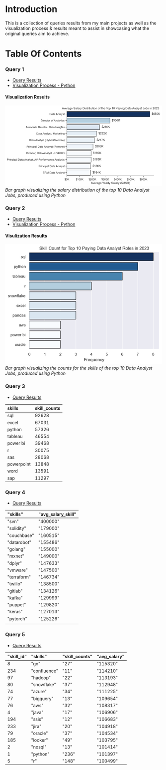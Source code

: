# Introduction

This is a collection of queries results from my main projects as well as the visualization process & results meant to assist in showcasing what the original queries aim to achieve.

# Table Of Contents

### Query 1

- [Query Results](<Query 1.csv>)
- [Visualization Process - Python](<Query 1 - Top Paying Jobs.ipynb>)

#### Visualization Results

![Visualization Results](<1.Average Salary Distribution of the Top 10 Paying Data Analyst Jobs in 2023.png>)
*Bar graph visualizing the salary distribution of the top 10 Data Analyst Jobs, produced using Python*

### Query 2

- [Query Results](<Query 2.csv>)
- [Visualization Process - Python](<Query 2 - Top Paying Jobs' Skill.ipynb>)

#### Visulization Results

![Visualization Results](<2.Skill Count for Top 10 Paying Data Analyst Roles in 2023.png>)
*Bar graph visualizing the counts for the skills of the top 10 Data Analyst Jobs, produced using Python*

### Query 3

- [Query Results](<Query 3.csv>)

| skills     | skill_counts |
|:-----------|:-------------|
| sql        | 92628        |
| excel      | 67031        |
| python     | 57326        |
| tableau    | 46554        |
| power bi   | 39468        |
| r          | 30075        |
| sas        | 28068        |
| powerpoint | 13848        |
| word       | 13591        |
| sap        | 11297        |


### Query 4

- [Query Results](<Query 4.csv>)

| "skills"    | "avg_salary_skill" |
| :---------- | :----------------- |
| "svn"       | "400000"           |
| "solidity"  | "179000"           |
| "couchbase" | "160515"           |
| "datarobot" | "155486"           |
| "golang"    | "155000"           |
| "mxnet"     | "149000"           |
| "dplyr"     | "147633"           |
| "vmware"    | "147500"           |
| "terraform" | "146734"           |
| "twilio"    | "138500"           |
| "gitlab"    | "134126"           |
| "kafka"     | "129999"           |
| "puppet"    | "129820"           |
| "keras"     | "127013"           |
| "pytorch"   | "125226"           |
|             |                    |

### Query 5

- [Query Results](<Query 5.csv>)

| "skill_id" | "skills"     | "skill_counts" | "avg_salary" |
| :--------- | :----------- | :------------- | :----------- |
| 8          | "go"         | "27"           | "115320"     |
| 234        | "confluence" | "11"           | "114210"     |
| 97         | "hadoop"     | "22"           | "113193"     |
| 80         | "snowflake"  | "37"           | "112948"     |
| 74         | "azure"      | "34"           | "111225"     |
| 77         | "bigquery"   | "13"           | "109654"     |
| 76         | "aws"        | "32"           | "108317"     |
| 4          | "java"       | "17"           | "106906"     |
| 194        | "ssis"       | "12"           | "106683"     |
| 233        | "jira"       | "20"           | "104918"     |
| 79         | "oracle"     | "37"           | "104534"     |
| 185        | "looker"     | "49"           | "103795"     |
| 2          | "nosql"      | "13"           | "101414"     |
| 1          | "python"     | "236"          | "101397"     |
| 5          | "r"          | "148"          | "100499"     |